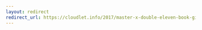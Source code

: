 ```yaml
---
layout: redirect
redirect_url: https://cloudlet.info/2017/master-x-double-eleven-book-gift-package
---
```


